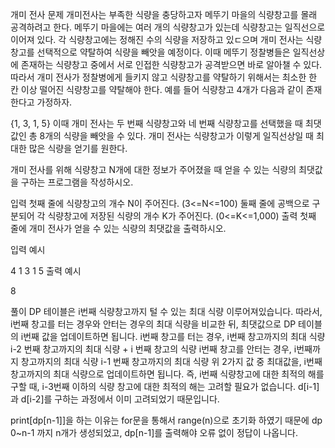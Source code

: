 개미 전사
문제
개미전사는 부족한 식량을 충당하고자 메뚜기 마을의 식량창고를 몰래 공격하려고 한다. 메뚜기 마을에는 여러 개의 식량창고가 있는데 식량창고는 일직선으로 이어져 있다. 각 식량창고에는 정해진 수의 식량을 저장하고 있ㄷ으며 개미 전사는 식량창고를 선택적으로 약탈하여 식량을 빼앗을 예정이다. 이때 메뚜기 정찰병들은 일직선상에 존재하는 식량창고 중에서 서로 인접한 식량창고가 공격받으면 바로 알아챌 수 있다. 따라서 개미 전사가 정찰병에게 들키지 않고 식량창고를 약탈하기 위해서는 최소한 한 칸 이상 떨어진 식량창고를 약탈해야 한다. 예를 들어 식량창고 4개가 다음과 같이 존재한다고 가정하자.

{1, 3, 1, 5}
이때 개미 전사는 두 번째 식량창고와 네 번째 식량창고를 선택했을 때 최댓값인 총 8개의 식량을 빼앗을 수 있다. 개미 전사는 식량창고가 이렇게 일직선상일 때 최대한 많은 식량을 얻기를 원한다.

개미 전사를 위해 식량창고 N개에 대한 정보가 주어졌을 때 얻을 수 있는 식량의 최댓값을 구하는 프로그램을 작성하시오.

입력
첫째 줄에 식량창고의 개수 N이 주어진다. (3<=N<=100)
둘째 줄에 공백으로 구분되어 각 식량창고에 저장된 식량의 개수 K가 주어진다. (0<=K<=1,000)
출력
첫째 줄에 개미 전사가 얻을 수 있는 식량의 최댓값을 출력하시오.

입력 예시

4
1 3 1 5
출력 예시

8

풀이
DP 테이블은 i번째 식량창고까지 털 수 있는 최대 식량 이루어져있습니다.
따라서, i번째 창고를 터는 경우와 안터는 경우의 최대 식량을 비교한 뒤, 최댓값으로 DP 테이블의 i번째 값을 업데이트하면 됩니다.
i번째 창고를 터는 경우, i번째 창고까지의 최대 식량
i-2 번째 창고까지의 최대 식량 + i 번째 창고의 식량
i번째 창고를 안터는 경우, i번째까지 창고까지의 최대 식량
i-1 번째 창고까지의 최대 식량
위 2가지 값 중 최대값을, i번째 창고까지의 최대 식량으로 업데이트하면 됩니다.
즉, i번째 식량창고에 대한 최적의 해를 구할 때, i-3번째 이하의 식량 창고에 대한 최적의 해는 고려할 필요가 없습니다.
d[i-1]과 d[i-2]를 구하는 과정에서 이미 고려되었기 때문입니다.

print[dp[n-1]]을 하는 이유는 for문을 통해서 range(n)으로 초기화 하였기 때문에
dp 0~n-1 까지 n개가 생성되었고, dp[n-1]를 출력해야 오류 없이 정답이 나옵니다.
